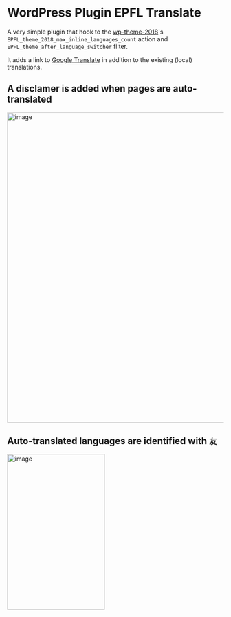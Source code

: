 # WordPress Plugin EPFL Translate

A very simple plugin that hook to the [wp-theme-2018](https://github.com/epfl-si/wp-theme-2018/)'s
`EPFL_theme_2018_max_inline_languages_count` action and
`EPFL_theme_after_language_switcher` filter.

It adds a link to [Google Translate] in addition to the existing (local)
translations.

## A disclamer is added when pages are auto-translated
<img width="2509" height="721" alt="image" src="https://github.com/user-attachments/assets/da8ef312-67d1-4f84-99ee-81612abb45e5" />

## Auto-translated languages are identified with `友`
<img width="227" height="362" alt="image" src="https://github.com/user-attachments/assets/1b729476-296f-4ae1-b93d-5cb7f4144c45" />

[Google Translate]: https://support.google.com/translate/answer/2534559?hl=fr&ref_topic=7011659&sjid=3173078693301514530-EU
